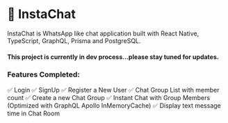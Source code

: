 # :speech_balloon: InstaChat

InstaChat is WhatsApp like chat application built with React Native, TypeScript, GraphQL, Prisma and PostgreSQL.

#### This project is currently in dev process...please stay tuned for updates.

### Features Completed:
:white_check_mark: Login
:white_check_mark: SignUp
:white_check_mark: Register a New User
:white_check_mark: Chat Group List with member count
:white_check_mark: Create a new Chat Group
:white_check_mark: Instant Chat with Group Members (Optimized with GraphQL Apollo InMemoryCache)
:white_check_mark: Display text message time in Chat Room
